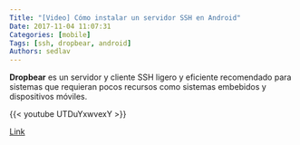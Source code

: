 ```yaml
---
Title: "[Video] Cómo instalar un servidor SSH en Android"
Date: 2017-11-04 11:07:31
Categories: [mobile]
Tags: [ssh, dropbear, android]
Authors: sedlav
---
```


**Dropbear** es un servidor y cliente SSH ligero y eficiente recomendado para sistemas que requieran pocos recursos como sistemas embebidos y dispositivos móviles.

{{< youtube UTDuYxwvexY >}}

[Link](https://www.youtube.com/watch?v=UTDuYxwvexY)
